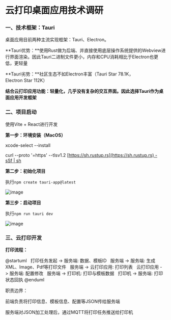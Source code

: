 # 云打印桌面应用技术调研

### 一、技术框架：Tauri

桌面应用目前两种主流实现框架：Tauri、Electron。

**Tauri优势：**使用Rust做为后端、并直接使用底层操作系统提供的Webview进行界面渲染。因此Tauri二进制文件更小，内存和CPU消耗相比于Electron也更低，更轻量

**Tauri劣势：**社区生态不如Electron丰富（Tauri Star 78.1K，Electron Star 112K）

**结合云打印应用功能：轻量化，几乎没有复杂的交互界面。因此选择Tauri作为桌面应用开发框架**

### 二、项目启动

使用Vite + React进行开发

**第一步：环境安装（MacOS）**

xcode-select --install

curl --proto '=https' --tlsv1.2 [https://sh.rustup.rs](https://sh.rustup.rs) -sSf | sh

**第二步：初始化项目**

执行`npm create tauri-app@latest`

![image](https://alidocs.oss-cn-zhangjiakou.aliyuncs.com/res/vBPlNYZXaxyPOdG8/img/598d1164-8123-41de-ac35-25766480c448.png)

**第三步：启动项目**

执行`npm run tauri dev`

![image](https://alidocs.oss-cn-zhangjiakou.aliyuncs.com/res/vBPlNYZXaxyPOdG8/img/7428747b-8599-4484-b6ee-9367f67ce0fd.png)

### 三、云打印开发

**打印流程：**

@startuml   打印任务发起 -> 服务端: 数据、模板ID   服务端 -> 服务端: 生成XML、Image、Pdf等打印文件   服务端 -> 云打印应用: 打印列表   云打印应用 -> 服务端: 配置修改   服务端 -> 打印机: 打印与模板数据   打印机 -> 服务端: 打印状态回执 @enduml   

职责边界：

前端负责将打印信息、模板信息、配置等JSON传给服务端

服务端对JSON加工处理后，通过MQTT将打印任务推送给打印机